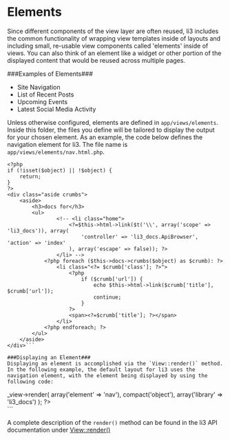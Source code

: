 # Elements

Since different components of the view layer are often reused, li3 includes the common functionality of wrapping view templates inside of layouts and including small, re-usable view components called 'elements' inside of views.  You can also think of an element like a widget or other portion of the displayed content that would be reused across multiple pages.

###Examples of Elements###
- Site Navigation
- List of Recent Posts
- Upcoming Events
- Latest Social Media Activity

Unless otherwise configured, elements are defined in `app/views/elements`. Inside this folder, the files you define will be tailored to display the output for your chosen element.  As an example, the code below defines the navigation element for li3.  The file name is `app/views/elements/nav.html.php`.

``` 
<?php
if (!isset($object) || !$object) {
	return;
}
?>
<div class="aside crumbs">
	<aside>
		<h3>docs for</h3>
		<ul>
				<!-- <li class="home">
					<?=$this->html->link($t('\\', array('scope' => 'li3_docs')), array(
						'controller' => 'li3_docs.ApiBrowser', 'action' => 'index'
					), array('escape' => false)); ?>
				</li> -->
			<?php foreach ($this->docs->crumbs($object) as $crumb): ?>
				<li class="<?= $crumb['class']; ?>">
					<?php
						if ($crumb['url']) {
							echo $this->html->link($crumb['title'], $crumb['url']);
							continue;
						}
					?>
					<span><?=$crumb['title']; ?></span>
				</li>
			<?php endforeach; ?>
		</ul>
	</aside>
</div>```

###Displaying an Element###
Displaying an element is accomplished via the `View::render()` method.  In the following example, the default layout for li3 uses the navigation element, with the element being displayed by using the following code:

```
<div class="nav">
   <nav>
	   <?php echo $this->_view->render(
		   array('element' => 'nav'), compact('object'), array('library' => 'li3_docs')
	   ); ?>
   </nav>
</div>
```

A complete description of the `render()` method can be found in the li3 API documentation under [View::render()](http://li3.me/docs/lithium/template/View::render)

